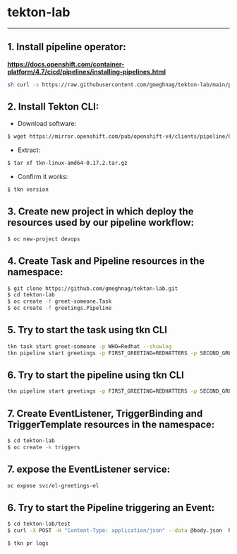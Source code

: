 # tekton-lab
---
## 1. Install pipeline operator:
__https://docs.openshift.com/container-platform/4.7/cicd/pipelines/installing-pipelines.html__

```sh
sh curl -s https://raw.githubusercontent.com/gmeghnag/tekton-lab/main/pipelines-operator/subscription.yaml | oc apply -f -
```

## 2. Install Tekton CLI:

- Download software:

~~~sh
$ wget https://mirror.openshift.com/pub/openshift-v4/clients/pipeline/0.17.2/tkn-linux-amd64-0.17.2.tar.gz
~~~

- Extract:

~~~sh
$ tar xf tkn-linux-amd64-0.17.2.tar.gz
~~~

- Confirm it works:

~~~sh
$ tkn version
~~~

## 3. Create new project in which deploy the resources used by our pipeline workflow:

~~~sh
$ oc new-project devops
~~~

## 4. Create Task and Pipeline resources in the namespace:
~~~sh
$ git clone https://github.com/gmeghnag/tekton-lab.git
$ cd tekton-lab
$ oc create -f greet-someone.Task
$ oc create -f greetings.Pipeline
~~~

## 5. Try to start the task using tkn CLI

~~~sh
tkn task start greet-someone -p WHO=Redhat --showlog
tkn pipeline start greetings -p FIRST_GREETING=REDHATTERS -p SECOND_GREETING=WORLD --showlog
~~~

## 6. Try to start the pipeline using tkn CLI

~~~sh
tkn pipeline start greetings -p FIRST_GREETING=REDHATTERS -p SECOND_GREETING=WORLD --showlog
~~~

## 7. Create EventListener, TriggerBinding and TriggerTemplate resources in the namespace:

~~~sh
$ cd tekton-lab
$ oc create -k triggers
~~~

## 7. expose the EventListener service:

~~~sh
oc expose svc/el-greetings-el
~~~

## 6. Try to start the Pipeline triggering an Event:

~~~sh
$ cd tekton-lab/test
$ curl -X POST -H "Content-Type: application/json" --data @body.json  http://el-greetings-el-devops.apps.cluster-5c71.5c71.sandbox1496.opentlc.com

$ tkn pr logs
~~~
